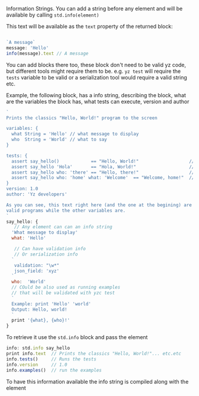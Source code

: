 Information Strings. You can add a string before any element and will be available by calling  `std.info(element)` 

This text will be available as the `text` property of the returned block: 
```javascript

`A message`
message: 'Hello'
info(message).text // A message
```

You can add blocks there too, these block don't need to be valid yz code, but different tools might require them to be. e.g. `yz test` will require the `tests` variable 
to be valid or a serialization tool would require a valid string etc.

Example, the following block, has a info string, describing the block, what are the variables the block has, what tests can execute, version and author
```javascript
`
Prints the classics "Hello, World!" program to the screen

variables: {
  what String = 'Hello' // what message to display
  who  String = 'World' // what to say
}

tests: {
  assert say_hello()            == "Hello, World!"                   // Uses defauls      
  assert say_hello 'Hola'       == "Hola, World!"                    // Overrides first variable 'what'
  assert say_hello who: 'there' == "Hello, there!"                   // Explicitly overrides variable 'who'
  assert say_hello who: 'home' what: 'Welcome'  == "Welcome, home!"  // "Named parameters"
}
version: 1.0
author: 'Yz developers'

As you can see, this text right here (and the one at the begining) are not
valid programs while the other variables are. 
`
say_hello: {
   // Any element can can an info string
  'What message to display'
  what: 'Hello' 

   // Can have validation info
   // Or serialization info
  `
   validation: "\w*"
   json_field: 'xyz'
  `
  who:  'World' 
  // COuld be also used as running examples
  // that will be validated with yzc test  
  `
  Example: print 'Hello' 'world'
  Output: Hello, world!
  `
  print '{what}, {who}!'
}
```

To retrieve it use the `std.info` block and pass the element

```javascript
info: std.info say_hello
print info.text  // Prints the classics "Hello, World!"... etc.etc
info.tests()     // Runs the tests
info.version     // 1.0
info.examples()  // run the examples 

```
To have this information available the info string is compiled along with the element

